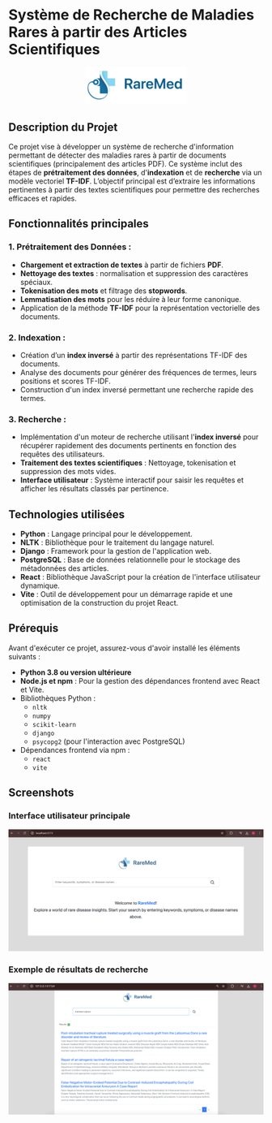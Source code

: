 
# Système de Recherche de Maladies Rares à partir des Articles Scientifiques

<div align="center">
  <img src="images/logo.png" alt="Logo" width="200"/>
</div>


## Description du Projet
Ce projet vise à développer un système de recherche d'information permettant de détecter des maladies rares à partir de documents scientifiques (principalement des articles PDF). Ce système inclut des étapes de **prétraitement des données**, d'**indexation** et de **recherche** via un modèle vectoriel **TF-IDF**. 
L’objectif principal est d’extraire les informations pertinentes à partir des textes scientifiques pour permettre des recherches efficaces et rapides.


## Fonctionnalités principales
### 1. Prétraitement des Données :
   - **Chargement et extraction de textes** à partir de fichiers **PDF**.
   - **Nettoyage des textes** : normalisation et suppression des caractères spéciaux.
   - **Tokenisation des mots** et filtrage des **stopwords**.
   - **Lemmatisation des mots** pour les réduire à leur forme canonique.
   - Application de la méthode **TF-IDF** pour la représentation vectorielle des documents.

### 2. Indexation :
   - Création d’un **index inversé** à partir des représentations TF-IDF des documents.
   - Analyse des documents pour générer des fréquences de termes, leurs positions et scores TF-IDF.
   - Construction d'un index inversé permettant une recherche rapide des termes.

### 3. Recherche :
   - Implémentation d'un moteur de recherche utilisant l'**index inversé** pour récupérer rapidement des documents pertinents en fonction des requêtes des utilisateurs.
   - **Traitement des textes scientifiques** : Nettoyage, tokenisation et suppression des mots vides.
   - **Interface utilisateur** : Système interactif pour saisir les requêtes et afficher les résultats classés par pertinence.

## Technologies utilisées
- **Python** : Langage principal pour le développement.
- **NLTK** : Bibliothèque pour le traitement du langage naturel.
- **Django** : Framework pour la gestion de l'application web.
- **PostgreSQL** : Base de données relationnelle pour le stockage des métadonnées des articles.
- **React** : Bibliothèque JavaScript pour la création de l'interface utilisateur dynamique.
- **Vite** : Outil de développement pour un démarrage rapide et une optimisation de la construction du projet React.

## Prérequis
Avant d'exécuter ce projet, assurez-vous d'avoir installé les éléments suivants :
- **Python 3.8 ou version ultérieure**
- **Node.js et npm** : Pour la gestion des dépendances frontend avec React et Vite.
- Bibliothèques Python :
  - `nltk`
  - `numpy`
  - `scikit-learn`
  - `django`
  - `psycopg2` (pour l'interaction avec PostgreSQL)
- Dépendances frontend via npm :
  - `react`
  - `vite`

## Screenshots
### Interface utilisateur principale
![Interface principale](images/home.png)

### Exemple de résultats de recherche
![Résultats de recherche](images/example_query.png)
